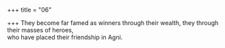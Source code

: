 +++
title = "06"

+++
They become far famed as winners through their wealth, they through  their masses of heroes,  
who have placed their friendship in Agni.  